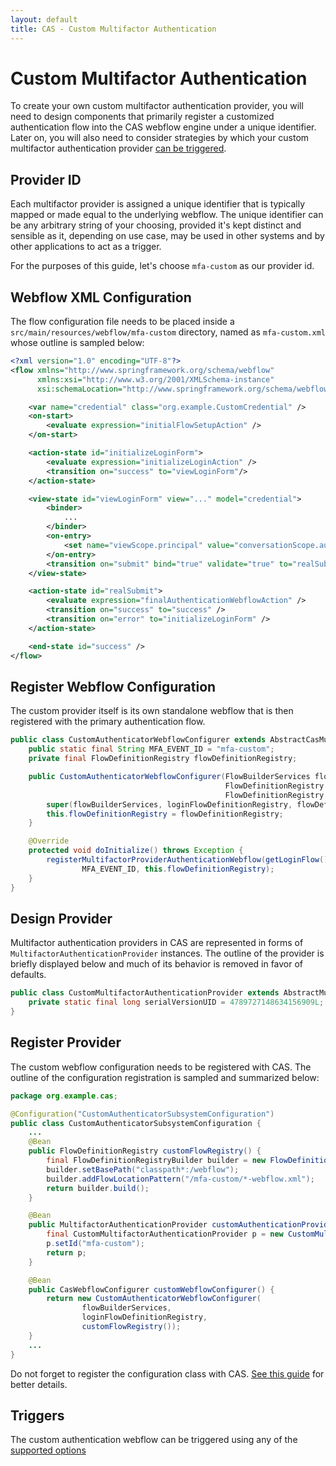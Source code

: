 ```yaml
---
layout: default
title: CAS - Custom Multifactor Authentication
---
```


# Custom Multifactor Authentication

To create your own custom multifactor authentication provider, you will need to design components that primarily register a customized authentication flow into the CAS webflow engine under a unique identifier. Later on, you will also need to consider strategies by which your custom multifactor authentication provider [can be triggered](Configuring-Multifactor-Authentication-Triggers.html).

## Provider ID

Each multifactor provider is assigned a unique identifier that is typically mapped or made equal to the underlying webflow. The unique identifier can be any arbitrary string of your choosing, provided it's kept distinct and sensible as it, depending on use case, may be used in other systems and by other applications to act as a trigger.

For the purposes of this guide, let's choose `mfa-custom` as our provider id.

## Webflow XML Configuration

The flow configuration file needs to be placed inside a `src/main/resources/webflow/mfa-custom` directory, named as `mfa-custom.xml` whose outline is sampled below:

```xml
<?xml version="1.0" encoding="UTF-8"?>
<flow xmlns="http://www.springframework.org/schema/webflow"
      xmlns:xsi="http://www.w3.org/2001/XMLSchema-instance"
      xsi:schemaLocation="http://www.springframework.org/schema/webflow http://www.springframework.org/schema/webflow/spring-webflow.xsd">

    <var name="credential" class="org.example.CustomCredential" />
    <on-start>
        <evaluate expression="initialFlowSetupAction" />
    </on-start>

    <action-state id="initializeLoginForm">
        <evaluate expression="initializeLoginAction" />
        <transition on="success" to="viewLoginForm"/>
    </action-state>

    <view-state id="viewLoginForm" view="..." model="credential">
        <binder>
            ...
        </binder>
        <on-entry>
            <set name="viewScope.principal" value="conversationScope.authentication.principal" />
        </on-entry>
        <transition on="submit" bind="true" validate="true" to="realSubmit"/>
    </view-state>

    <action-state id="realSubmit">
        <evaluate expression="finalAuthenticationWebflowAction" />
        <transition on="success" to="success" />
        <transition on="error" to="initializeLoginForm" />
    </action-state>

    <end-state id="success" />
</flow>
```

## Register Webflow Configuration

The custom provider itself is its own standalone webflow that is then registered with the primary authentication flow.

```java
public class CustomAuthenticatorWebflowConfigurer extends AbstractCasMultifactorWebflowConfigurer {
    public static final String MFA_EVENT_ID = "mfa-custom";
    private final FlowDefinitionRegistry flowDefinitionRegistry;

    public CustomAuthenticatorWebflowConfigurer(FlowBuilderServices flowBuilderServices,
                                                FlowDefinitionRegistry loginFlowDefinitionRegistry,
                                                FlowDefinitionRegistry flowDefinitionRegistry) {
        super(flowBuilderServices, loginFlowDefinitionRegistry, flowDefinitionRegistry);
        this.flowDefinitionRegistry = flowDefinitionRegistry;
    }

    @Override
    protected void doInitialize() throws Exception {
        registerMultifactorProviderAuthenticationWebflow(getLoginFlow(),
                MFA_EVENT_ID, this.flowDefinitionRegistry);
    }
}
```

## Design Provider

Multifactor authentication providers in CAS are represented in forms of `MultifactorAuthenticationProvider` instances.
The outline of the provider is briefly displayed below and much of its behavior is removed in favor of defaults.

```java
public class CustomMultifactorAuthenticationProvider extends AbstractMultifactorAuthenticationProvider {
    private static final long serialVersionUID = 4789727148634156909L;
}
```

## Register Provider

The custom webflow configuration needs to be registered with CAS. The outline of the configuration registration is sampled and summarized below:

```java
package org.example.cas;

@Configuration("CustomAuthenticatorSubsystemConfiguration")
public class CustomAuthenticatorSubsystemConfiguration {
    ...
    @Bean
    public FlowDefinitionRegistry customFlowRegistry() {
        final FlowDefinitionRegistryBuilder builder = new FlowDefinitionRegistryBuilder(applicationContext, flowBuilderServices);
        builder.setBasePath("classpath*:/webflow");
        builder.addFlowLocationPattern("/mfa-custom/*-webflow.xml");
        return builder.build();
    }

    @Bean
    public MultifactorAuthenticationProvider customAuthenticationProvider() {
        final CustomMultifactorAuthenticationProvider p = new CustomMultifactorAuthenticationProvider();
        p.setId("mfa-custom");
        return p;
    }

    @Bean
    public CasWebflowConfigurer customWebflowConfigurer() {
        return new CustomAuthenticatorWebflowConfigurer(
                flowBuilderServices,
                loginFlowDefinitionRegistry,
                customFlowRegistry());
    }
    ...
}
```

Do not forget to register the configuration class with CAS. [See this guide](Configuration-Management-Extensions.html) for better details.

## Triggers

The custom authentication webflow can be triggered using any of the [supported options](Configuring-Multifactor-Authentication-Triggers.html)
